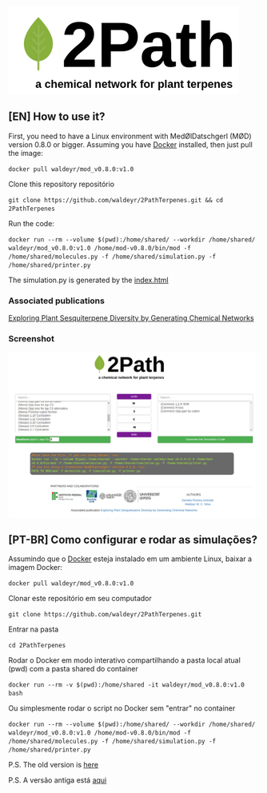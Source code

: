 ![2Path for Plant Terpenes](https://github.com/waldeyr/2PathTerpenes/blob/master/interface/img/2PathLogo.png)

## [EN] How to use it?

First, you need to have a Linux environment with MedØlDatschgerl (MØD) version 0.8.0 or bigger.
Assuming you have [Docker](https://docs.docker.com/install/linux/docker-ce/ubuntu/) installed, then just pull the image:

`docker pull waldeyr/mod_v0.8.0:v1.0`

Clone this repository repositório

`git clone https://github.com/waldeyr/2PathTerpenes.git && cd 2PathTerpenes`

Run the code:

`docker run --rm --volume $(pwd):/home/shared/ --workdir /home/shared/ waldeyr/mod_v0.8.0:v1.0 /home/mod-v0.8.0/bin/mod -f /home/shared/molecules.py -f /home/shared/simulation.py -f /home/shared/printer.py `

The simulation.py is generated by the [index.html](interface/index.html)

### Associated publications 
[Exploring Plant Sesquiterpene Diversity by Generating Chemical Networks](https://www.mdpi.com/2227-9717/7/4/240)

### Screenshot

![Screenshot](https://github.com/waldeyr/2PathTerpenes/blob/master/interface/img/screenshot01.png)


## [PT-BR] Como configurar e rodar as simulações?

Assumindo que o [Docker](https://docs.docker.com/install/linux/docker-ce/ubuntu/) esteja instalado em um ambiente Linux, baixar a imagem Docker:

`docker pull waldeyr/mod_v0.8.0:v1.0`

Clonar este repositório em seu computador

`git clone https://github.com/waldeyr/2PathTerpenes.git`

Entrar na pasta

`cd 2PathTerpenes`

Rodar o Docker em modo interativo compartilhando a pasta local atual (pwd) com a pasta shared do container

`docker run --rm -v $(pwd):/home/shared -it waldeyr/mod_v0.8.0:v1.0 bash`

Ou simplesmente rodar o script no Docker sem "entrar" no container

``docker run --rm --volume $(pwd):/home/shared/ --workdir /home/shared/ waldeyr/mod_v0.8.0:v1.0 /home/mod-v0.8.0/bin/mod -f /home/shared/molecules.py -f /home/shared/simulation.py -f /home/shared/printer.py``



P.S. The old version is [here](https://bitbucket.org/wmcs/2path15/src/master/)

P.S. A versão antiga está [aqui](https://bitbucket.org/wmcs/2path15/src/master/)
